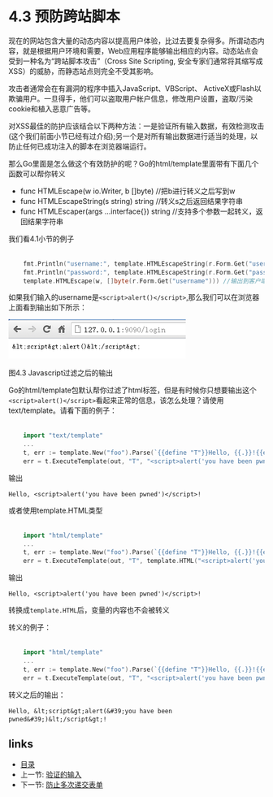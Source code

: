 # 4.3 预防跨站脚本

现在的网站包含大量的动态内容以提高用户体验，比过去要复杂得多。所谓动态内容，就是根据用户环境和需要，Web应用程序能够输出相应的内容。动态站点会受到一种名为“跨站脚本攻击”（Cross Site Scripting, 安全专家们通常将其缩写成 XSS）的威胁，而静态站点则完全不受其影响。

攻击者通常会在有漏洞的程序中插入JavaScript、VBScript、 ActiveX或Flash以欺骗用户。一旦得手，他们可以盗取用户帐户信息，修改用户设置，盗取/污染cookie和植入恶意广告等。

对XSS最佳的防护应该结合以下两种方法：一是验证所有输入数据，有效检测攻击(这个我们前面小节已经有过介绍);另一个是对所有输出数据进行适当的处理，以防止任何已成功注入的脚本在浏览器端运行。

那么Go里面是怎么做这个有效防护的呢？Go的html/template里面带有下面几个函数可以帮你转义

- func HTMLEscape(w io.Writer, b []byte)  //把b进行转义之后写到w
- func HTMLEscapeString(s string) string  //转义s之后返回结果字符串
- func HTMLEscaper(args ...interface{}) string //支持多个参数一起转义，返回结果字符串


我们看4.1小节的例子
```Go

	fmt.Println("username:", template.HTMLEscapeString(r.Form.Get("username"))) //输出到服务器端
	fmt.Println("password:", template.HTMLEscapeString(r.Form.Get("password")))
	template.HTMLEscape(w, []byte(r.Form.Get("username"))) //输出到客户端
```
如果我们输入的username是`<script>alert()</script>`,那么我们可以在浏览器上面看到输出如下所示：

![](images/4.3.escape.png?raw=true)

图4.3 Javascript过滤之后的输出

Go的html/template包默认帮你过滤了html标签，但是有时候你只想要输出这个`<script>alert()</script>`看起来正常的信息，该怎么处理？请使用text/template。请看下面的例子：
```Go

	import "text/template"
	...
	t, err := template.New("foo").Parse(`{{define "T"}}Hello, {{.}}!{{end}}`)
	err = t.ExecuteTemplate(out, "T", "<script>alert('you have been pwned')</script>")
```
输出

	Hello, <script>alert('you have been pwned')</script>!

或者使用template.HTML类型
```Go

	import "html/template"
	...
	t, err := template.New("foo").Parse(`{{define "T"}}Hello, {{.}}!{{end}}`)
	err = t.ExecuteTemplate(out, "T", template.HTML("<script>alert('you have been pwned')</script>"))
```
输出

	Hello, <script>alert('you have been pwned')</script>!

转换成`template.HTML`后，变量的内容也不会被转义

转义的例子：
```Go

	import "html/template"
	...
	t, err := template.New("foo").Parse(`{{define "T"}}Hello, {{.}}!{{end}}`)
	err = t.ExecuteTemplate(out, "T", "<script>alert('you have been pwned')</script>")
```
转义之后的输出：

	Hello, &lt;script&gt;alert(&#39;you have been pwned&#39;)&lt;/script&gt;!



## links
   * [目录](<preface.md>)
   * 上一节: [验证的输入](<04.2.md>)
   * 下一节: [防止多次递交表单](<04.4.md>)
